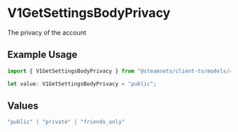 # V1GetSettingsBodyPrivacy

The privacy of the account

## Example Usage

```typescript
import { V1GetSettingsBodyPrivacy } from "@steamsets/client-ts/models/components";

let value: V1GetSettingsBodyPrivacy = "public";
```

## Values

```typescript
"public" | "private" | "friends_only"
```